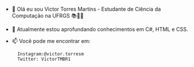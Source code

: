 - 👋 Olá eu sou Victor Torres Martins - Estudante de Ciência da Computação na UFRGS 📚👩‍💻
- 🌱 Atualmente estou aprofundando conhecimentos em C#, HTML e CSS.
- 📫 Você pode me encontrar em: 
        
        Instagram:@victor.torresm
        Twitter: VictorTMBR1

<!---
VictorTMBR/VictorTMBR is a ✨ special ✨ repository because its `README.md` (this file) appears on your GitHub profile.
You can click the Preview link to take a look at your changes.
--->

